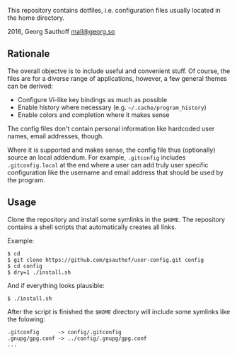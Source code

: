 This repository contains dotfiles, i.e. configuration files
usually located in the home directory.

2016, Georg Sauthoff <mail@georg.so>

## Rationale

The overall objectve is to include useful and convenient
stuff. Of course, the files are for a diverse range of
applications, however, a few general themes can be derived:

- Configure Vi-like key bindings as much as possible
- Enable history where necessary (e.g. `~/.cache/program_history`)
- Enable colors and completion where it makes sense

The config files don't contain personal information like
hardcoded user names, email addresses, though.

Where it is supported and makes sense, the config file thus
(optionally) source an local addendum. For example, `.gitconfig`
includes `.gitconfig.local` at the end where a user can add truly
user specific configuration like the username and email address
that should be used by the program.

## Usage

Clone the repository and install some symlinks in the `$HOME`.
The repository contains a shell scripts that automatically
creates all links.

Example:

    $ cd
    $ git clone https://github.com/gsauthof/user-config.git config
    $ cd config
    $ dry=1 ./install.sh

And if everything looks plausible:

    $ ./install.sh

After the script is finished the `$HOME` directory will include
some symlinks like the folowing:

    .gitconfig      -> config/.gitconfig
    .gnupg/gpg.conf -> ../config/.gnupg/gpg.conf
    ...

